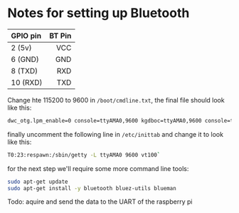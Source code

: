 Notes for setting up Bluetooth
==============================


| GPIO pin |BT Pin |
| :---     |   ---:| 
| 2 (5v)	 |   VCC |
| 6 (GND)  |	 GND |
| 8 (TXD)  |	 RXD |
| 10 (RXD) |   TXD | 



Change hte 115200 to 9600 in `/boot/cmdline.txt`, the final file should look like this:

```sh
dwc_otg.lpm_enable=0 console=ttyAMA0,9600 kgdboc=ttyAMA0,9600 console=tty1 root=/dev/mmcblk0p2 rootfstype=ext4 elevator=deadline rootwait`
```

finally uncomment the following line in `/etc/inittab` and change it to look like this:

```sh
T0:23:respawn:/sbin/getty -L ttyAMA0 9600 vt100`
```

for the next step we'll require some more command line tools:
```sh
sudo apt-get update
sudo apt-get install -y bluetooth bluez-utils blueman
```

Todo:
aquire and send the data to the UART of the raspberry pi

